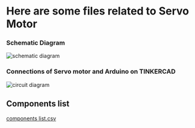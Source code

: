 # Here are some files related to Servo Motor  
### Schematic Diagram

![schematic diagram](https://user-images.githubusercontent.com/72257400/147856626-a94c5d80-7820-410a-a37b-cbe3faa61a43.png)



### Connections of Servo motor and Arduino on TINKERCAD 

![circuit diagram](https://user-images.githubusercontent.com/72257400/147856620-59059f44-a36b-4a7f-95ce-fee06cee28f5.png)


## Components list

[components list.csv](https://github.com/yatharthagr7/Electronics/files/7798008/components.list.csv)


